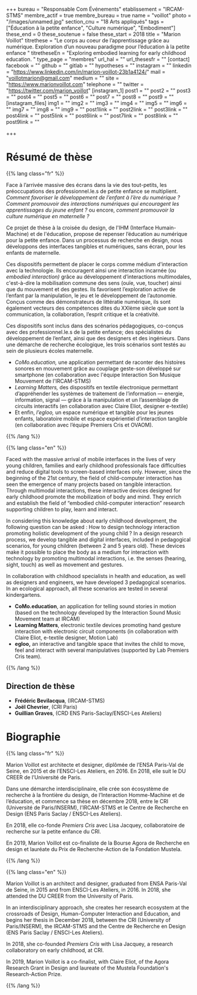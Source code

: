 +++
bureau = "Responsable Com Événements"
etablissement = "IRCAM-STMS"
membre_actif = true
membre_bureau = true
name = "voillot"
photo = "/images/unnamed.jpg"
section_cnu = "18 Arts appliqués"
tags = ["Éducation à la petite enfance", "Culture numérique", "Embodiment"]
these_end = 0
these_soutenue = false
these_start = 2018
title = "Marion Voillot"
titrethese = "Le corps au coeur de l’apprentissage grâce au numérique. Exploration d’un nouveau paradigme pour l’éducation à la petite enfance "
titretheseEn = "Exploring embodied learning for early childhood education. "
type_page = "membres"
url_hal = ""
url_thesesfr = ""
[contact]
facebook = ""
github = ""
gitlab = ""
hypotheses = ""
instagram = ""
linkedin = "https://www.linkedin.com/in/marion-voillot-23b1a4124/"
mail = "voillotmarion@gmail.com"
medium = ""
site = "https://www.marionvoillot.com"
telephone = ""
twitter = "https://twitter.com/marion_voillot"
[instagram_1]
post1 = ""
post2 = ""
post3 = ""
post4 = ""
post5 = ""
post6 = ""
post7 = ""
post8 = ""
post9 = ""
[instagram_files]
img1 = ""
img2 = ""
img3 = ""
img4 = ""
img5 = ""
img6 = ""
img7 = ""
img8 = ""
img9 = ""
post1link = ""
post2link = ""
post3link = ""
post4link = ""
post5link = ""
post6link = ""
post7link = ""
post8link = ""
post9link = ""

+++
<!-- Supprimer les parties non remplies (supprimer les blocks de lang s'il n'y a pas deux langues). Tu es libre d'ajouter ce que tu veux à cette partie -->

# Résumé de thèse

{{% lang class="fr" %}}

Face à l’arrivée massive des écrans dans la vie des tout-petits, les préoccupations des professionnel.le.s de petite enfance se multiplient. _Comment favoriser le développement de l’enfant à l’ère du numérique ? Comment promouvoir des interactions numériques qui encouragent les apprentissages du jeune enfant ?_ ou encore, _comment promouvoir la culture numérique en maternelle ?_

Ce projet de thèse à la croisée du design, de l'IHM (Interface Humain-Machine) et de l'éducation, propose de repenser l’éducation au numérique pour la petite enfance. Dans un processus de recherche en design, nous développons des interfaces tangibles et numériques, sans écran, pour les enfants de maternelle.

Ces dispositifs permettent de placer le corps comme médium d'interaction avec la technologie. Ils encouragent ainsi une interaction incarnée (ou _embodied interaction)_ grâce au développement d’interactions multimodales, c'est-à-dire la mobilisation commune des sens (ouïe, vue, toucher) ainsi que du mouvement et des gestes. Ils favorisent l’exploration active de l’enfant par la manipulation, le jeu et le développement de l’autonomie. Conçus comme des démonstrateurs de littératie numérique, ils sont également vecteurs des compétences dites du XXIème siècle que sont la communication, la collaboration, l’esprit critique et la créativité.

Ces dispositifs sont inclus dans des scénarios pédagogiques, co-conçus avec des professionnel.le.s de la petite enfance; des spécialistes du développement de l’enfant, ainsi que des designers et des ingénieurs. Dans une démarche de recherche écologique, les trois scénarios sont testés au sein de plusieurs écoles maternelle.

* _CoMo.education,_ une application permettant de raconter des histoires sonores en mouvement grâce au couplage geste-son développé sur smartphone (en collaboration avec l'équipe Interaction Son Musique Mouvement de l'IRCAM-STMS)
* _Learning Matters,_ des dispositifs en textile électronique permettant d’appréhender les systèmes de traitement de l’information — energie, information, signal — grâce à la manipulation et un l’assemblage de circuits interactifs (en collaboration avec Claire Eliot, designer e-textile)
* Et enfin, _l’egloo,_ un espace numérique et tangible pour les jeunes enfants, laboratoire mobile et espace expérientiel d’interaction tangible (en collaboration avec l’équipe Premiers Cris et OVAOM).

{{% /lang %}}

{{% lang class="en" %}}

Faced with the massive arrival of mobile interfaces in the lives of very young children, families and early childhood professionals face difficulties and reduce digital tools to screen-based interfaces only. However, since the beginning of the 21st century, the field of child-computer interaction has seen the emergence of many projects based on tangible interaction. Through multimodal interactions, these interactive devices designed for early childhood promote the mobilization of body and mind. They enrich and establish the field of “embodied child-computer interaction” research supporting children to play, learn and interact.

In considering this knowledge about early childhood development, the following question can be asked : How to design technology interaction promoting holistic development of the young child ? In a design research process, we develop tangible and digital interfaces, included in pedagogical scenarios, for young children (between 2 and 5 years old). These devices make it possible to place the body as a medium for interaction with technology by promoting multimodal interactions, i.e. the senses (hearing, sight, touch) as well as movement and gestures.

In collaboration with childhood specialists in health and education, as well as designers and engineers, we have developed 3 pedagogical scenarios. In an ecological approach, all these scenarios are tested in several kindergartens.

* **CoMo.education**, an application for telling sound stories in motion (based on the technology developed by the Interaction Sound Music Movement team at IRCAM)
* **Learning Matters**, electronic textile devices promoting hand gesture interaction with electronic circuit components (in collaboration with Claire Eliot, e-textile designer, Motion Lab)
* **egloo,** an interactive and tangible space that invites the child to move, feel and interact with several manipulatives (supported by Lab Premiers Cris team).

{{% /lang %}}

## Direction de thèse

* **Frédéric Bevilacqua**, (IRCAM-STMS)
* **Joël Chevrier**, (CRI Paris)
* **Guillian Graves**, (CRD ENS Paris-Saclay/ENSCI-Les Ateliers)

# Biographie

{{% lang class="fr" %}}

Marion Voillot est architecte et designer, diplômée de l’ENSA Paris-Val de Seine, en 2015 et de l’ENSCI-Les Ateliers, en 2016. En 2018, elle suit le DU CREER de l’Université de Paris.

Dans une démarche interdisciplinaire, elle crée son écosystème de recherche à la frontière du design, de l’Interaction Homme-Machine et de l’éducation, et commence sa thèse en décembre 2018, entre le CRI (Université de Paris/INSERM), l’IRCAM-STMS et le Centre de Recherche en Design (ENS Paris Saclay / ENSCI-Les Ateliers).

En 2018, elle co-fonde _Premiers Cris_ avec Lisa Jacquey, collaboratoire de recherche sur la petite enfance du CRI.

En 2019, Marion Voillot est co-finaliste de la Bourse Agora de Recherche en design et lauréate du Prix de Recherche-Action de la Fondation Mustela.

{{% /lang %}}

{{% lang class="en" %}}

Marion Voillot is an architect and designer, graduated from ENSA Paris-Val de Seine, in 2015 and from ENSCI-Les Ateliers, in 2016. In 2018, she attended the DU CREER from the University of Paris.

In an interdisciplinary approach, she creates her research ecosystem at the crossroads of Design, Human-Computer Interaction and Education, and begins her thesis in December 2018, between the CRI (University of Paris/INSERM), the IRCAM-STMS and the Centre de Recherche en Design (ENS Paris Saclay / ENSCI-Les Ateliers).

In 2018, she co-founded _Premiers Cris_ with Lisa Jacquey, a research collaboratory on early childhood, at CRI.

In 2019, Marion Voillot is a co-finalist, with Claire Eliot, of the Agora Research Grant in Design and laureate of the Mustela Foundation's Research-Action Prize.

{{% /lang %}}